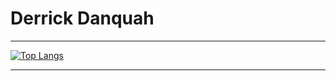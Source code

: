 # Derrick Danquah

---
[![Top Langs](https://github-readme-stats.vercel.app/api/top-langs/?username=notbum&layout=compact&theme=transparent)](https://github.com/anuraghazra/github-readme-stats)

---
